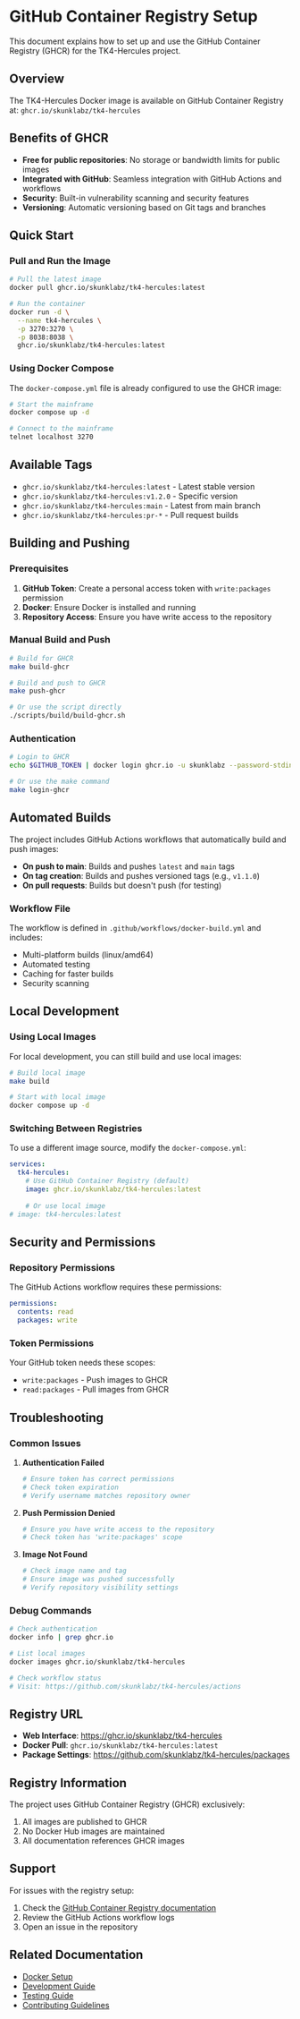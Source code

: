 # GitHub Container Registry Setup

This document explains how to set up and use the GitHub Container Registry (GHCR) for the TK4-Hercules project.

## Overview

The TK4-Hercules Docker image is available on GitHub Container Registry at:
`ghcr.io/skunklabz/tk4-hercules`

## Benefits of GHCR

- **Free for public repositories**: No storage or bandwidth limits for public images
- **Integrated with GitHub**: Seamless integration with GitHub Actions and workflows
- **Security**: Built-in vulnerability scanning and security features
- **Versioning**: Automatic versioning based on Git tags and branches

## Quick Start

### Pull and Run the Image

```bash
# Pull the latest image
docker pull ghcr.io/skunklabz/tk4-hercules:latest

# Run the container
docker run -d \
  --name tk4-hercules \
  -p 3270:3270 \
  -p 8038:8038 \
  ghcr.io/skunklabz/tk4-hercules:latest
```

### Using Docker Compose

The `docker-compose.yml` file is already configured to use the GHCR image:

```bash
# Start the mainframe
docker compose up -d

# Connect to the mainframe
telnet localhost 3270
```

## Available Tags

- `ghcr.io/skunklabz/tk4-hercules:latest` - Latest stable version
- `ghcr.io/skunklabz/tk4-hercules:v1.2.0` - Specific version
- `ghcr.io/skunklabz/tk4-hercules:main` - Latest from main branch
- `ghcr.io/skunklabz/tk4-hercules:pr-*` - Pull request builds

## Building and Pushing

### Prerequisites

1. **GitHub Token**: Create a personal access token with `write:packages` permission
2. **Docker**: Ensure Docker is installed and running
3. **Repository Access**: Ensure you have write access to the repository

### Manual Build and Push

```bash
# Build for GHCR
make build-ghcr

# Build and push to GHCR
make push-ghcr

# Or use the script directly
./scripts/build/build-ghcr.sh
```

### Authentication

```bash
# Login to GHCR
echo $GITHUB_TOKEN | docker login ghcr.io -u skunklabz --password-stdin

# Or use the make command
make login-ghcr
```

## Automated Builds

The project includes GitHub Actions workflows that automatically build and push images:

- **On push to main**: Builds and pushes `latest` and `main` tags
- **On tag creation**: Builds and pushes versioned tags (e.g., `v1.1.0`)
- **On pull requests**: Builds but doesn't push (for testing)

### Workflow File

The workflow is defined in `.github/workflows/docker-build.yml` and includes:

- Multi-platform builds (linux/amd64)
- Automated testing
- Caching for faster builds
- Security scanning

## Local Development

### Using Local Images

For local development, you can still build and use local images:

```bash
# Build local image
make build

# Start with local image
docker compose up -d
```

### Switching Between Registries

To use a different image source, modify the `docker-compose.yml`:

```yaml
services:
  tk4-hercules:
    # Use GitHub Container Registry (default)
    image: ghcr.io/skunklabz/tk4-hercules:latest
    
    # Or use local image
# image: tk4-hercules:latest
```

## Security and Permissions

### Repository Permissions

The GitHub Actions workflow requires these permissions:

```yaml
permissions:
  contents: read
  packages: write
```

### Token Permissions

Your GitHub token needs these scopes:
- `write:packages` - Push images to GHCR
- `read:packages` - Pull images from GHCR

## Troubleshooting

### Common Issues

1. **Authentication Failed**
   ```bash
   # Ensure token has correct permissions
   # Check token expiration
   # Verify username matches repository owner
   ```

2. **Push Permission Denied**
   ```bash
   # Ensure you have write access to the repository
   # Check token has 'write:packages' scope
   ```

3. **Image Not Found**
   ```bash
   # Check image name and tag
   # Ensure image was pushed successfully
   # Verify repository visibility settings
   ```

### Debug Commands

```bash
# Check authentication
docker info | grep ghcr.io

# List local images
docker images ghcr.io/skunklabz/tk4-hercules

# Check workflow status
# Visit: https://github.com/skunklabz/tk4-hercules/actions
```

## Registry URL

- **Web Interface**: https://ghcr.io/skunklabz/tk4-hercules
- **Docker Pull**: `ghcr.io/skunklabz/tk4-hercules:latest`
- **Package Settings**: https://github.com/skunklabz/tk4-hercules/packages

## Registry Information

The project uses GitHub Container Registry (GHCR) exclusively:

1. All images are published to GHCR
2. No Docker Hub images are maintained
3. All documentation references GHCR images

## Support

For issues with the registry setup:

1. Check the [GitHub Container Registry documentation](https://docs.github.com/en/packages/working-with-a-github-packages-registry/working-with-the-container-registry)
2. Review the GitHub Actions workflow logs
3. Open an issue in the repository

## Related Documentation

- [Docker Setup](DOCKER_SETUP.md)
- [Development Guide](DEVELOPMENT.md)
- [Testing Guide](TESTING.md)
- [Contributing Guidelines](../CONTRIBUTING.md) 
